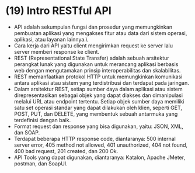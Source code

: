 # (19) Intro RESTful API
- API adalah sekumpulan fungsi dan prosedur yang memungkinkan pembuatan aplikasi yang mengakses fitur atau data dari sistem operasi, aplikasi, atau layanan lainnya.\
- Cara kerja dari API yaitu client mengirimkan request ke server lalu server memberi response ke client.
- REST (Representational State Transfer) adalah sebuah arsitektur perangkat lunak yang digunakan untuk merancang aplikasi berbasis web dengan mengutamakan prinsip interoperabilitas dan skalabilitas. 
- REST memanfaatkan protokol HTTP untuk memungkinkan komunikasi antara aplikasi atau sistem yang terdistribusi dan terdapat pada jaringan. 
- Dalam arsitektur REST, setiap sumber daya dalam aplikasi atau sistem direpresentasikan sebagai objek yang dapat diakses dan dimanipulasi melalui URL atau endpoint tertentu. Setiap objek sumber daya memiliki satu set operasi standar yang dapat dilakukan oleh klien, seperti GET, POST, PUT, dan DELETE, yang membentuk sebuah antarmuka yang terdefinisi dengan baik.
- Format request dan response yang bisa digunakan, yaitu: JSON, XML, dan SOAP.
- Terdapat beberapa HTTP response code, diantaranya: 500 internal server error, 405 method not allowed, 401 unauthorized, 404 not found, 400 bad request, 201 created, dan 200 Ok.
- API Tools yang dapat digunakan, diantaranya: Katalon, Apache JMeter, postman, dan SoapUI.
